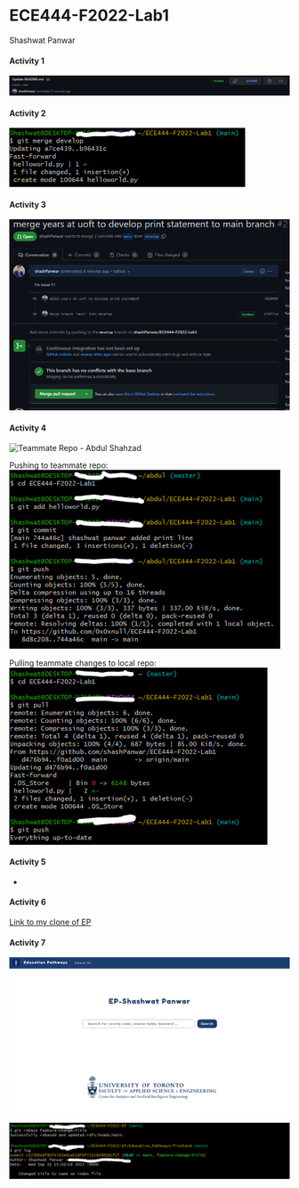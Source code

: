 # ECE444-F2022-Lab1

Shashwat Panwar

#### Activity 1

![alt text](https://github.com/shashPanwar/ECE444-F2022-Lab1/blob/main/images/readme_name.PNG)

#### Activity 2

![alt text](https://github.com/shashPanwar/ECE444-F2022-Lab1/blob/main/images/merge_helloworld_main.PNG)

#### Activity 3

![alt text](https://github.com/shashPanwar/ECE444-F2022-Lab1/blob/main/images/pull_request_issue.PNG)

#### Activity 4

![Teammate Repo - Abdul Shahzad](https://github.com/0x0xnull/ECE444-F2022-Lab1.git)

Pushing to teammate repo:
![alt text](https://github.com/shashPanwar/ECE444-F2022-Lab1/blob/main/images/activity_4_push.PNG)

Pulling teammate changes to local repo:
![alt text](https://github.com/shashPanwar/ECE444-F2022-Lab1/blob/main/images/activity_4_pull.PNG)


#### Activity 5

-

#### Activity 6

[Link to my clone of EP](https://github.com/shashPanwar/ECE444-F2022-EP)

#### Activity 7

![alt text](https://github.com/shashPanwar/ECE444-F2022-Lab1/blob/main/images/rebase_change_title_screenshot.PNG)

![alt text](https://github.com/shashPanwar/ECE444-F2022-Lab1/blob/main/images/rebase_change_title.PNG)


